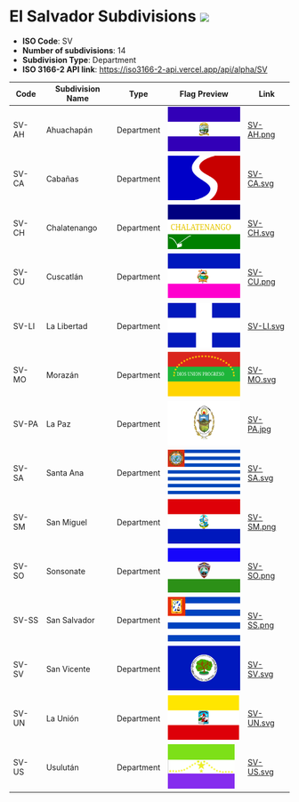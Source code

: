 # El Salvador Subdivisions ![](https://flagcdn.com/h40/sv.png)

- **ISO Code**: SV
- **Number of subdivisions**: 14
- **Subdivision Type**: Department
- **ISO 3166-2 API link**: https://iso3166-2-api.vercel.app/api/alpha/SV

| Code  | Subdivision Name         | Type | Flag Preview | Link |
|-------|--------------------------|--------------| -------------- |----------|
| SV-AH | Ahuachapán | Department | <img src='https://raw.githubusercontent.com/amckenna41/iso3166-flags/main/iso3166-2-flags/SV/SV-AH.png' height='80'> | [SV-AH.png](https://github.com/amckenna41/iso3166-flags/blob/main/iso3166-2-flags/SV/SV-AH.png) |
| SV-CA | Cabañas | Department | <img src='https://raw.githubusercontent.com/amckenna41/iso3166-flags/main/iso3166-2-flags/SV/SV-CA.svg' height='80'> | [SV-CA.svg](https://github.com/amckenna41/iso3166-flags/blob/main/iso3166-2-flags/SV/SV-CA.svg) |
| SV-CH | Chalatenango | Department | <img src='https://raw.githubusercontent.com/amckenna41/iso3166-flags/main/iso3166-2-flags/SV/SV-CH.svg' height='80'> | [SV-CH.svg](https://github.com/amckenna41/iso3166-flags/blob/main/iso3166-2-flags/SV/SV-CH.svg) |
| SV-CU | Cuscatlán | Department | <img src='https://raw.githubusercontent.com/amckenna41/iso3166-flags/main/iso3166-2-flags/SV/SV-CU.png' height='80'> | [SV-CU.png](https://github.com/amckenna41/iso3166-flags/blob/main/iso3166-2-flags/SV/SV-CU.png) |
| SV-LI | La Libertad | Department | <img src='https://raw.githubusercontent.com/amckenna41/iso3166-flags/main/iso3166-2-flags/SV/SV-LI.svg' height='80'> | [SV-LI.svg](https://github.com/amckenna41/iso3166-flags/blob/main/iso3166-2-flags/SV/SV-LI.svg) |
| SV-MO | Morazán | Department | <img src='https://raw.githubusercontent.com/amckenna41/iso3166-flags/main/iso3166-2-flags/SV/SV-MO.svg' height='80'> | [SV-MO.svg](https://github.com/amckenna41/iso3166-flags/blob/main/iso3166-2-flags/SV/SV-MO.svg) |
| SV-PA | La Paz | Department | <img src='https://raw.githubusercontent.com/amckenna41/iso3166-flags/main/iso3166-2-flags/SV/SV-PA.jpg' height='80'> | [SV-PA.jpg](https://github.com/amckenna41/iso3166-flags/blob/main/iso3166-2-flags/SV/SV-PA.jpg) |
| SV-SA | Santa Ana | Department | <img src='https://raw.githubusercontent.com/amckenna41/iso3166-flags/main/iso3166-2-flags/SV/SV-SA.svg' height='80'> | [SV-SA.svg](https://github.com/amckenna41/iso3166-flags/blob/main/iso3166-2-flags/SV/SV-SA.svg) |
| SV-SM | San Miguel | Department | <img src='https://raw.githubusercontent.com/amckenna41/iso3166-flags/main/iso3166-2-flags/SV/SV-SM.png' height='80'> | [SV-SM.png](https://github.com/amckenna41/iso3166-flags/blob/main/iso3166-2-flags/SV/SV-SM.png) |
| SV-SO | Sonsonate | Department | <img src='https://raw.githubusercontent.com/amckenna41/iso3166-flags/main/iso3166-2-flags/SV/SV-SO.png' height='80'> | [SV-SO.png](https://github.com/amckenna41/iso3166-flags/blob/main/iso3166-2-flags/SV/SV-SO.png) |
| SV-SS | San Salvador | Department | <img src='https://raw.githubusercontent.com/amckenna41/iso3166-flags/main/iso3166-2-flags/SV/SV-SS.png' height='80'> | [SV-SS.png](https://github.com/amckenna41/iso3166-flags/blob/main/iso3166-2-flags/SV/SV-SS.png) |
| SV-SV | San Vicente | Department | <img src='https://raw.githubusercontent.com/amckenna41/iso3166-flags/main/iso3166-2-flags/SV/SV-SV.svg' height='80'> | [SV-SV.svg](https://github.com/amckenna41/iso3166-flags/blob/main/iso3166-2-flags/SV/SV-SV.svg) |
| SV-UN | La Unión | Department | <img src='https://raw.githubusercontent.com/amckenna41/iso3166-flags/main/iso3166-2-flags/SV/SV-UN.svg' height='80'> | [SV-UN.svg](https://github.com/amckenna41/iso3166-flags/blob/main/iso3166-2-flags/SV/SV-UN.svg) |
| SV-US | Usulután | Department | <img src='https://raw.githubusercontent.com/amckenna41/iso3166-flags/main/iso3166-2-flags/SV/SV-US.svg' height='80'> | [SV-US.svg](https://github.com/amckenna41/iso3166-flags/blob/main/iso3166-2-flags/SV/SV-US.svg) |
